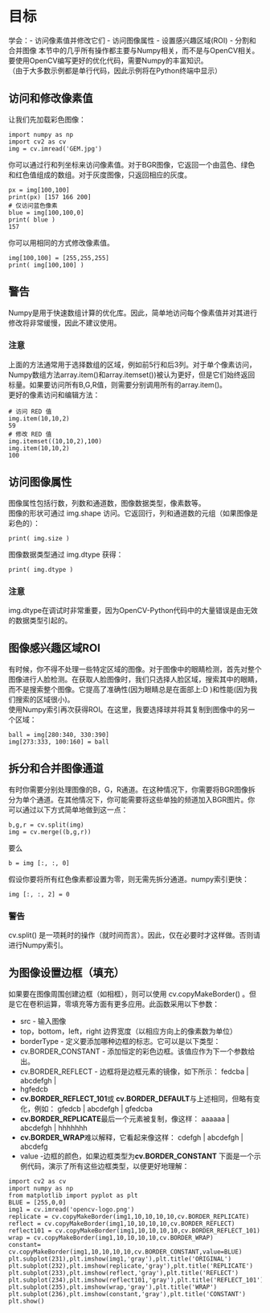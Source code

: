 # 目标
学会：- 访问像素值并修改它们 - 访问图像属性 - 设置感兴趣区域(ROI) - 分割和合并图像
本节中的几乎所有操作都主要与Numpy相关，而不是与OpenCV相关。要使用OpenCV编写更好的优化代码，需要Numpy的丰富知识。  
（由于大多数示例都是单行代码，因此示例将在Python终端中显示）

## 访问和修改像素值
让我们先加载彩色图像：
```
import numpy as np
import cv2 as cv
img = cv.imread('GEM.jpg')
```
你可以通过行和列坐标来访问像素值。对于BGR图像，它返回一个由蓝色、绿色和红色值组成的数组。对于灰度图像，只返回相应的灰度。
```
px = img[100,100]
print(px) [157 166 200]
# 仅访问蓝色像素
blue = img[100,100,0]
print( blue )
157
```
你可以用相同的方式修改像素值。
```
img[100,100] = [255,255,255]
print( img[100,100] )
```

## 警告
Numpy是用于快速数组计算的优化库。因此，简单地访问每个像素值并对其进行修改将非常缓慢，因此不建议使用。  
### 注意
上面的方法通常用于选择数组的区域，例如前5行和后3列。对于单个像素访问，Numpy数组方法array.item()和array.itemset())被认为更好，但是它们始终返回标量。如果要访问所有B,G,R值，则需要分别调用所有的array.item()。  
更好的像素访问和编辑方法：
```
# 访问 RED 值
img.item(10,10,2)
59
# 修改 RED 值
img.itemset((10,10,2),100)
img.item(10,10,2)
100
```
## 访问图像属性
图像属性包括行数，列数和通道数，图像数据类型，像素数等。  
图像的形状可通过 img.shape 访问。它返回行，列和通道数的元组（如果图像是彩色的）：  
```
print( img.size )
```
图像数据类型通过 img.dtype 获得：  
```
print( img.dtype )
```
### 注意
img.dtype在调试时非常重要，因为OpenCV-Python代码中的大量错误是由无效的数据类型引起的。

## 图像感兴趣区域ROI
有时候，你不得不处理一些特定区域的图像。对于图像中的眼睛检测，首先对整个图像进行人脸检测。在获取人脸图像时，我们只选择人脸区域，搜索其中的眼睛，而不是搜索整个图像。它提高了准确性(因为眼睛总是在面部上:D )和性能(因为我们搜索的区域很小)。  
使用Numpy索引再次获得ROI。在这里，我要选择球并将其复制到图像中的另一个区域：  
```
ball = img[280:340, 330:390]
img[273:333, 100:160] = ball
```
## 拆分和合并图像通道
有时你需要分别处理图像的B，G，R通道。在这种情况下，你需要将BGR图像拆分为单个通道。在其他情况下，你可能需要将这些单独的频道加入BGR图片。你可以通过以下方式简单地做到这一点：
```
b,g,r = cv.split(img)
img = cv.merge((b,g,r))
```
要么
```
b = img [:, :, 0]
```
假设你要将所有红色像素都设置为零，则无需先拆分通道。numpy索引更快：
```
img [:, :, 2] = 0
```
### 警告
cv.split() 是一项耗时的操作（就时间而言）。因此，仅在必要时才这样做。否则请进行Numpy索引。

## 为图像设置边框（填充）
如果要在图像周围创建边框（如相框），则可以使用 cv.copyMakeBorder() 。但是它在卷积运算，零填充等方面有更多应用。此函数采用以下参数：

* src - 输入图像
* top，bottom，left，right 边界宽度（以相应方向上的像素数为单位）
* borderType - 定义要添加哪种边框的标志。它可以是以下类型：
* cv.BORDER_CONSTANT - 添加恒定的彩色边框。该值应作为下一个参数给出。
* cv.BORDER_REFLECT - 边框将是边框元素的镜像，如下所示： fedcba | abcdefgh |
* hgfedcb
* **cv.BORDER_REFLECT_101**或 **cv.BORDER_DEFAULT**与上述相同，但略有变化，例如： gfedcb | abcdefgh | gfedcba
* **cv.BORDER_REPLICATE**最后一个元素被复制，像这样： aaaaaa | abcdefgh | hhhhhhh
* **cv.BORDER_WRAP**难以解释，它看起来像这样： cdefgh | abcdefgh | abcdefg
* value -边框的颜色，如果边框类型为**cv.BORDER_CONSTANT**
下面是一个示例代码，演示了所有这些边框类型，以便更好地理解：
```
import cv2 as cv
import numpy as np
from matplotlib import pyplot as plt
BLUE = [255,0,0]
img1 = cv.imread('opencv-logo.png')
replicate = cv.copyMakeBorder(img1,10,10,10,10,cv.BORDER_REPLICATE)
reflect = cv.copyMakeBorder(img1,10,10,10,10,cv.BORDER_REFLECT)
reflect101 = cv.copyMakeBorder(img1,10,10,10,10,cv.BORDER_REFLECT_101)
wrap = cv.copyMakeBorder(img1,10,10,10,10,cv.BORDER_WRAP)
constant= cv.copyMakeBorder(img1,10,10,10,10,cv.BORDER_CONSTANT,value=BLUE)
plt.subplot(231),plt.imshow(img1,'gray'),plt.title('ORIGINAL')
plt.subplot(232),plt.imshow(replicate,'gray'),plt.title('REPLICATE')
plt.subplot(233),plt.imshow(reflect,'gray'),plt.title('REFLECT')
plt.subplot(234),plt.imshow(reflect101,'gray'),plt.title('REFLECT_101')
plt.subplot(235),plt.imshow(wrap,'gray'),plt.title('WRAP')
plt.subplot(236),plt.imshow(constant,'gray'),plt.title('CONSTANT')
plt.show()
```
